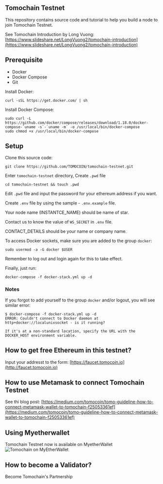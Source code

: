 ## Tomochain Testnet
This repository contains source code and tutorial to help you build a node to join Tomochain Testnet.

See Tomochain Introduction by Long Vuong: [https://www.slideshare.net/LongVuong2/tomochain-introduction](https://www.slideshare.net/LongVuong2/tomochain-introduction)

## Prerequisite
- Docker
- Docker Compose
- Git

Install Docker:
```
curl -sSL https://get.docker.com/ | sh
```
Install Docker Compose:
```
sudo curl -L https://github.com/docker/compose/releases/download/1.18.0/docker-compose-`uname -s`-`uname -m` -o /usr/local/bin/docker-compose
sudo chmod +x /usr/local/bin/docker-compose
```

## Setup

Clone this source code:
```
git clone https://github.com/TOMOCOIN/tomochain-testnet.git
```

Enter `tomochain-testnet` directory, Create `.pwd` file
```
cd tomochain-testnet && touch .pwd
```

Edit `.pwd` file and input the password for your ethereum address if you want.

Create `.env` file by using the sample - `.env.example` file.

Your node name (INSTANTCE_NAME) should be name of star.

Contact us to know the value of `WS_SECRET` in `.env` file.

CONTACT_DETAILS should be your name or company name.

To access Docker sockets, make sure you are added to the group `docker`:

```
sudo usermod -a -G docker $USER
```

Remember to log out and login again for this to take effect.

Finally, just run:
```
docker-compose -f docker-stack.yml up -d
```

### Notes

If you forgot to add yourself to the group `docker` and/or logout, you will see similar error:

```
$ docker-compose -f docker-stack.yml up -d
ERROR: Couldn't connect to Docker daemon at http+docker://localunixsocket - is it running?

If it's at a non-standard location, specify the URL with the DOCKER_HOST environment variable.
```

## How to get free Ethereum in this testnet?
Input your addresst to the form: [https://faucet.tomocoin.io](http://faucet.tomocoin.io)

## How to use Metamask to connect Tomochain Testnet
See thi blog post: [https://medium.com/tomocoin/tomo-guideline-how-to-connect-metamask-wallet-to-tomochain-f25053361ef](https://medium.com/tomocoin/tomo-guideline-how-to-connect-metamask-wallet-to-tomochain-f25053361ef)

## Using Myetherwallet
Tomochain Testnet now is available on MyetherWallet
![Tomochain on MyEtherWallet](https://scontent.fhan5-3.fna.fbcdn.net/v/t1.0-9/26047000_10208314959310568_4609849091381238429_n.jpg?oh=31ab2499dfbb29fe26db595dbf28818a&oe=5B16E6BE)

## How to become a Validator?
Become Tomochain's Partnership

